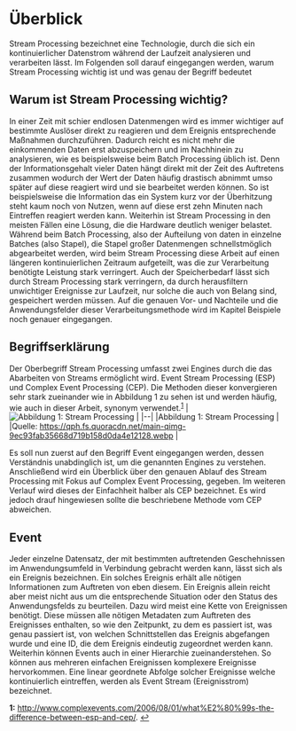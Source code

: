 ﻿
# Überblick

Stream Processing bezeichnet eine Technologie, durch die sich ein kontinuierlicher Datenstrom während der Laufzeit analysieren und verarbeiten lässt. Im Folgenden soll darauf eingegangen werden, warum Stream Processing wichtig ist und was genau der Begriff bedeutet

## Warum ist Stream Processing wichtig?

In einer Zeit mit schier endlosen Datenmengen wird es immer wichtiger auf bestimmte Auslöser direkt zu reagieren und dem Ereignis entsprechende Maßnahmen durchzuführen. Dadurch reicht es nicht mehr die einkommenden Daten erst abzuspeichern und im Nachhinein zu analysieren, wie es beispielsweise beim Batch Processing üblich ist. Denn der Informationsgehalt vieler Daten hängt direkt mit der Zeit des Auftretens zusammen wodurch der Wert der Daten häufig drastisch abnimmt umso später auf diese reagiert wird und sie bearbeitet werden können. So ist beispielsweise die Information das ein System kurz vor der Überhitzung steht kaum noch von Nutzen, wenn auf diese erst zehn Minuten nach Eintreffen reagiert werden kann. Weiterhin ist Stream Processing in den meisten Fällen eine Lösung, die die Hardware deutlich weniger belastet. Während beim Batch Processing, also der Aufteilung von daten in einzelne Batches (also Stapel), die Stapel großer Datenmengen schnellstmöglich abgearbeitet werden, wird beim Stream Processing diese Arbeit auf einen längeren kontinuierlichen Zeitraum aufgeteilt, was die zur Verarbeitung benötigte Leistung stark verringert. Auch der Speicherbedarf lässt sich durch Stream Processing stark verringern, da durch herausfiltern unwichtiger Ereignisse zur Laufzeit, nur solche die auch von Belang sind, gespeichert werden müssen. Auf die genauen Vor- und Nachteile und die Anwendungsfelder dieser Verarbeitungsmethode wird im Kapitel Beispiele noch genauer eingegangen.

## Begriffserklärung

Der Oberbegriff Stream Processing umfasst zwei Engines durch die das Abarbeiten von Streams ermöglicht wird. Event Stream Processing (ESP) und Complex Event Processing (CEP). Die Methoden dieser konvergieren sehr stark zueinander wie in Abbildung 1 zu sehen ist und werden häufig, wie auch in dieser Arbeit, synonym verwendet.<sup id="a1">[1](#f1)</sup>
| ![Abbildung 1: Stream Processing](https://qph.fs.quoracdn.net/main-qimg-9ec93fab35668d719b158d0da4e12128.webp) |
|--|
|Abbildung 1: Stream Processing |
|Quelle: https://qph.fs.quoracdn.net/main-qimg-9ec93fab35668d719b158d0da4e12128.webp  |



Es soll nun zuerst auf den Begriff Event eingegangen werden, dessen Verständnis unabdinglich ist, um die genannten Engines zu verstehen. Anschließend wird ein Überblick über den genauen Ablauf des Stream Processing mit Fokus auf Complex Event Processing, gegeben. Im weiteren Verlauf wird dieses der Einfachheit halber als CEP bezeichnet. Es wird jedoch drauf hingewiesen sollte die beschriebene Methode vom CEP abweichen. 

## Event

Jeder einzelne Datensatz, der mit bestimmten auftretenden Geschehnissen im Anwendungsumfeld in Verbindung gebracht werden kann, lässt sich als ein Ereignis bezeichnen. Ein solches Ereignis erhält alle nötigen Informationen zum Auftreten von eben diesem. Ein Ereignis allein reicht aber meist nicht aus um die entsprechende Situation oder den Status des Anwendungsfelds zu beurteilen. Dazu wird meist eine Kette von Ereignissen benötigt. Diese müssen alle nötigen Metadaten zum Auftreten des Ereignisses enthalten, so wie den Zeitpunkt, zu dem es passiert ist, was genau passiert ist, von welchen Schnittstellen das Ereignis abgefangen wurde und eine ID, die dem Ereignis eindeutig zugeordnet werden kann. Weiterhin können Events auch in einer Hierarchie zueinanderstehen. So können aus mehreren einfachen Ereignissen komplexere Ereignisse hervorkommen. Eine linear geordnete Abfolge solcher Ereignisse welche kontinuierlich eintreffen, werden als Event Stream (Ereignisstrom) bezeichnet.

<b id="f1">1:</b> http://www.complexevents.com/2006/08/01/what%E2%80%99s-the-difference-between-esp-and-cep/. [↩](#a1)
